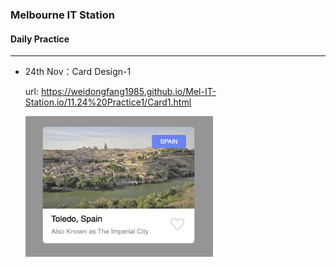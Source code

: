 ### Melbourne IT Station
#### Daily Practice

---------------------------------------
+ 24th Nov：Card Design-1
  
  url: https://weidongfang1985.github.io/Mel-IT-Station.io/11.24%20Practice1/Card1.html

  <img src="https://github.com/WeidongFang1985/Mel-IT-Station.io/blob/ac10d46104e7bebfe670ac138b8f6d65859e6824/Source%20materail/11.24/card1-sample.png" width="300" height="225">
